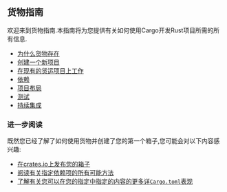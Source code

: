 
## 货物指南

欢迎来到货物指南.本指南将为您提供有关如何使用Cargo开发Rust项目所需的所有信息.

-   [为什么货物存在](02-01-why-cargo-exists.html)
-   [创建一个新项目](02-02-creating-a-new-project.html)
-   [在现有的货运项目上工作](02-03-working-on-an-existing-project.html)
-   [依赖](02-04-dependencies.html)
-   [项目布局](02-05-project-layout.html)
-   [测试](02-06-tests.html)
-   [持续集成](02-07-continuous-integration.html)

### 进一步阅读

既然您已经了解了如何使用货物并创建了您的第一个箱子,您可能会对以下内容感兴趣:

-   [在crates.io上发布您的箱子](03-06-crates-io.html)
-   [阅读有关指定依赖项的所有可能方法](03-01-specifying-dependencies.html)
-   [了解有关您可以在您的指定中指定的内容的更多详`Cargo.toml`表现](03-02-manifest.html)
